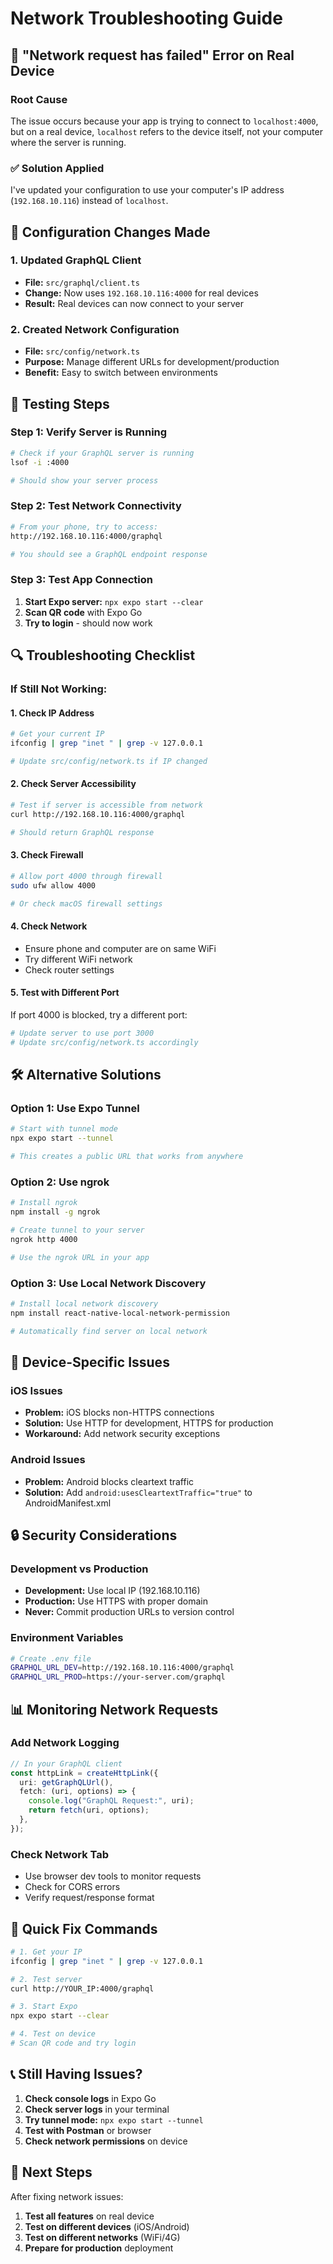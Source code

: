 # Network Troubleshooting Guide

## 🚨 **"Network request has failed" Error on Real Device**

### **Root Cause**

The issue occurs because your app is trying to connect to `localhost:4000`, but on a real device, `localhost` refers to the device itself, not your computer where the server is running.

### **✅ Solution Applied**

I've updated your configuration to use your computer's IP address (`192.168.10.116`) instead of `localhost`.

## 🔧 **Configuration Changes Made**

### **1. Updated GraphQL Client**

- **File:** `src/graphql/client.ts`
- **Change:** Now uses `192.168.10.116:4000` for real devices
- **Result:** Real devices can now connect to your server

### **2. Created Network Configuration**

- **File:** `src/config/network.ts`
- **Purpose:** Manage different URLs for development/production
- **Benefit:** Easy to switch between environments

## 🧪 **Testing Steps**

### **Step 1: Verify Server is Running**

```bash
# Check if your GraphQL server is running
lsof -i :4000

# Should show your server process
```

### **Step 2: Test Network Connectivity**

```bash
# From your phone, try to access:
http://192.168.10.116:4000/graphql

# You should see a GraphQL endpoint response
```

### **Step 3: Test App Connection**

1. **Start Expo server:** `npx expo start --clear`
2. **Scan QR code** with Expo Go
3. **Try to login** - should now work

## 🔍 **Troubleshooting Checklist**

### **If Still Not Working:**

#### **1. Check IP Address**

```bash
# Get your current IP
ifconfig | grep "inet " | grep -v 127.0.0.1

# Update src/config/network.ts if IP changed
```

#### **2. Check Server Accessibility**

```bash
# Test if server is accessible from network
curl http://192.168.10.116:4000/graphql

# Should return GraphQL response
```

#### **3. Check Firewall**

```bash
# Allow port 4000 through firewall
sudo ufw allow 4000

# Or check macOS firewall settings
```

#### **4. Check Network**

- Ensure phone and computer are on same WiFi
- Try different WiFi network
- Check router settings

#### **5. Test with Different Port**

If port 4000 is blocked, try a different port:

```bash
# Update server to use port 3000
# Update src/config/network.ts accordingly
```

## 🛠 **Alternative Solutions**

### **Option 1: Use Expo Tunnel**

```bash
# Start with tunnel mode
npx expo start --tunnel

# This creates a public URL that works from anywhere
```

### **Option 2: Use ngrok**

```bash
# Install ngrok
npm install -g ngrok

# Create tunnel to your server
ngrok http 4000

# Use the ngrok URL in your app
```

### **Option 3: Use Local Network Discovery**

```bash
# Install local network discovery
npm install react-native-local-network-permission

# Automatically find server on local network
```

## 📱 **Device-Specific Issues**

### **iOS Issues**

- **Problem:** iOS blocks non-HTTPS connections
- **Solution:** Use HTTP for development, HTTPS for production
- **Workaround:** Add network security exceptions

### **Android Issues**

- **Problem:** Android blocks cleartext traffic
- **Solution:** Add `android:usesCleartextTraffic="true"` to AndroidManifest.xml

## 🔒 **Security Considerations**

### **Development vs Production**

- **Development:** Use local IP (192.168.10.116)
- **Production:** Use HTTPS with proper domain
- **Never:** Commit production URLs to version control

### **Environment Variables**

```bash
# Create .env file
GRAPHQL_URL_DEV=http://192.168.10.116:4000/graphql
GRAPHQL_URL_PROD=https://your-server.com/graphql
```

## 📊 **Monitoring Network Requests**

### **Add Network Logging**

```typescript
// In your GraphQL client
const httpLink = createHttpLink({
  uri: getGraphQLUrl(),
  fetch: (uri, options) => {
    console.log("GraphQL Request:", uri);
    return fetch(uri, options);
  },
});
```

### **Check Network Tab**

- Use browser dev tools to monitor requests
- Check for CORS errors
- Verify request/response format

## 🎯 **Quick Fix Commands**

```bash
# 1. Get your IP
ifconfig | grep "inet " | grep -v 127.0.0.1

# 2. Test server
curl http://YOUR_IP:4000/graphql

# 3. Start Expo
npx expo start --clear

# 4. Test on device
# Scan QR code and try login
```

## 📞 **Still Having Issues?**

1. **Check console logs** in Expo Go
2. **Check server logs** in your terminal
3. **Try tunnel mode:** `npx expo start --tunnel`
4. **Test with Postman** or browser
5. **Check network permissions** on device

## 🚀 **Next Steps**

After fixing network issues:

1. **Test all features** on real device
2. **Test on different devices** (iOS/Android)
3. **Test on different networks** (WiFi/4G)
4. **Prepare for production** deployment
